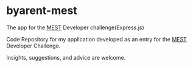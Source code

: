 # byarent-mest
The app for the [MEST](https://meltwater.org/ "MEST Africa - Pan-African Incubator, Training Program, Seed Fund") Developer challenge(Express.js)

Code Repository for my application developed as an entry for the [MEST](https://meltwater.org/ "MEST Africa - Pan-African Incubator, Training Program, Seed Fund") Developer Challenge.

Insights, suggestions, and advice are welcome.
